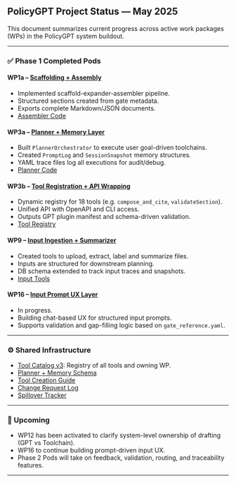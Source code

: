 ## PolicyGPT Project Status — May 2025

This document summarizes current progress across active work packages (WPs) in the PolicyGPT system buildout.

---

### ✅ Phase 1 Completed Pods

#### WP1a – [Scaffolding + Assembly](https://github.com/stewmckendry/ai-delivery-sandbox/blob/sandbox-curious-falcon/project/build/wps/WP1a/WP1a_definition.md)
- Implemented scaffold-expander-assembler pipeline.
- Structured sections created from gate metadata.
- Exports complete Markdown/JSON documents.
- [Assembler Code](https://github.com/stewmckendry/ai-delivery-sandbox/blob/sandbox-curious-falcon/app/templates/final_document_assembler.py)

#### WP3a – [Planner + Memory Layer](https://github.com/stewmckendry/ai-delivery-sandbox/blob/sandbox-curious-falcon/project/build/wps/WP3a/WP3a_definition.md)
- Built `PlannerOrchestrator` to execute user goal-driven toolchains.
- Created `PromptLog` and `SessionSnapshot` memory structures.
- YAML trace files log all executions for audit/debug.
- [Planner Code](https://github.com/stewmckendry/ai-delivery-sandbox/blob/sandbox-curious-falcon/app/engines/planner_orchestrator.py)

#### WP3b – [Tool Registration + API Wrapping](https://github.com/stewmckendry/ai-delivery-sandbox/blob/sandbox-curious-falcon/project/build/wps/WP3b/WP3b_definition.md)
- Dynamic registry for 18 tools (e.g. `compose_and_cite`, `validateSection`).
- Unified API with OpenAPI and CLI access.
- Outputs GPT plugin manifest and schema-driven validation.
- [Tool Registry](https://github.com/stewmckendry/ai-delivery-sandbox/blob/sandbox-curious-falcon/app/tools/tool_registry.py)

#### WP9 – [Input Ingestion + Summarizer](https://github.com/stewmckendry/ai-delivery-sandbox/blob/sandbox-curious-falcon/project/build/wps/WP9/WP9_definition.md)
- Created tools to upload, extract, label and summarize files.
- Inputs are structured for downstream planning.
- DB schema extended to track input traces and snapshots.
- [Input Tools](https://github.com/stewmckendry/ai-delivery-sandbox/tree/sandbox-curious-falcon/app/tools)

#### WP16 – [Input Prompt UX Layer](https://github.com/stewmckendry/ai-delivery-sandbox/blob/sandbox-curious-falcon/project/build/wps/WP16/WP16_definition.md)
- In progress.
- Building chat-based UX for structured input prompts.
- Supports validation and gap-filling logic based on `gate_reference.yaml`.

---

### ⚙️ Shared Infrastructure
- [Tool Catalog v3](https://github.com/stewmckendry/ai-delivery-sandbox/blob/sandbox-curious-falcon/project/system_design/tool_catalog_v3.md): Registry of all tools and owning WP.
- [Planner + Memory Schema](https://github.com/stewmckendry/ai-delivery-sandbox/blob/sandbox-curious-falcon/project/build/wps/WP3a/WP3a_memory_schema.md)
- [Tool Creation Guide](https://github.com/stewmckendry/ai-delivery-sandbox/blob/sandbox-curious-falcon/project/build/wps/WP9/tool_creation_guide.md)
- [Change Request Log](https://github.com/stewmckendry/ai-delivery-sandbox/blob/sandbox-curious-falcon/project/build/change_requests/CR_log.yaml)
- [Spillover Tracker](https://github.com/stewmckendry/ai-delivery-sandbox/blob/sandbox-curious-falcon/project/build/spillover_tracker.md)

---

### 📌 Upcoming
- WP12 has been activated to clarify system-level ownership of drafting (GPT vs Toolchain).
- WP16 to continue building prompt-driven input UX.
- Phase 2 Pods will take on feedback, validation, routing, and traceability features.

---